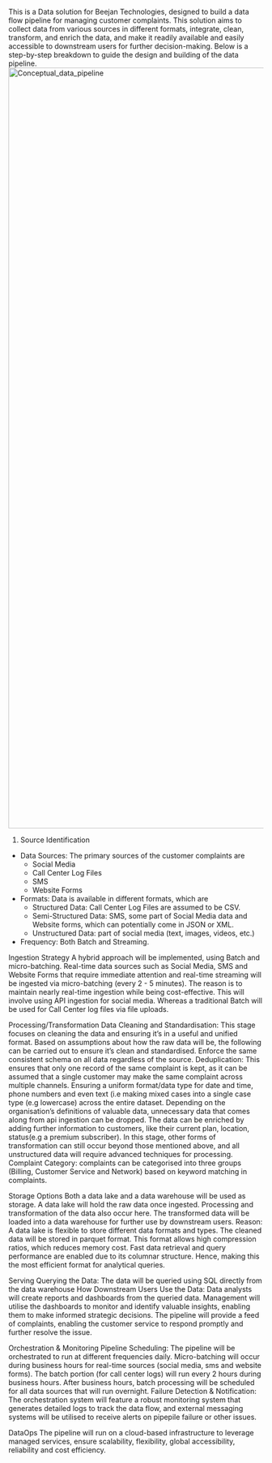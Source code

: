 This is a Data solution for Beejan Technologies, designed to build a data flow pipeline for managing customer complaints. This solution aims to collect data from various sources in different formats, integrate, clean, transform, and enrich the data, and make it readily available and easily accessible to downstream users for further decision-making. Below is a step-by-step breakdown to guide the design and building of the data pipeline.
<img width="2480" height="1500" alt="Conceptual_data_pipeline" src="https://github.com/user-attachments/assets/76770659-5aa8-4b85-b8ed-c8092c823732" />

1. Source Identification
* Data Sources: The primary sources of the customer complaints are
    * Social Media 
    * Call Center Log Files
    * SMS
    * Website Forms
* Formats: Data is available in different formats, which are
  * Structured Data: Call Center Log Files are assumed to be CSV.
  * Semi-Structured Data: SMS, some part of Social Media data and Website forms, which can potentially come in JSON or XML.
  * Unstructured Data: part of social media (text, images, videos, etc.)
* Frequency: Both Batch and Streaming.

Ingestion Strategy
A hybrid approach will be implemented, using Batch and micro-batching. Real-time data sources such as Social Media, SMS and Website Forms that require immediate attention and real-time streaming will be ingested via micro-batching (every 2 - 5 minutes). The reason is to maintain nearly real-time ingestion while being cost-effective. This will involve using API ingestion for social media. Whereas a traditional Batch will be used for Call Center log files via file uploads.

Processing/Transformation
Data Cleaning and Standardisation: This stage focuses on cleaning the data and ensuring it’s in a useful and unified format. Based on assumptions about how the raw data will be, the following can be carried out to ensure it’s clean and standardised.
Enforce the same consistent schema on all data regardless of the source.
Deduplication: This ensures that only one record of the same complaint is kept, as it can be assumed that a single customer may make the same complaint across multiple channels.
Ensuring a uniform format/data type for date and time, phone numbers and even text (i.e making mixed cases into a single case type (e.g lowercase)  across the entire dataset.
Depending on the organisation’s definitions of valuable data, unnecessary data that comes along from api ingestion can be dropped. 
The data can be enriched by adding further information to customers, like their current plan, location, status(e.g a premium subscriber).
In this stage, other forms of transformation can still occur beyond those mentioned above, and all unstructured data will require advanced techniques for processing.
Complaint Category: complaints can be categorised into three groups (Billing, Customer Service and Network) based on keyword matching in complaints.

Storage Options
Both a data lake and a data warehouse will be used as storage. A data lake will hold the raw data once ingested. Processing and transformation of the data also occur here. The transformed data will be loaded into a data warehouse for further use by downstream users.
Reason: A data lake is flexible to store different data formats and types.
The cleaned data will be stored in parquet format. This format allows high compression ratios, which reduces memory cost. Fast data retrieval and query performance are enabled due to its columnar structure. Hence, making this the most efficient format for analytical queries.

Serving
Querying the Data: The data will be queried using SQL directly from the data warehouse
How Downstream Users Use the Data: 
Data analysts will create reports and dashboards from the queried data.
Management will utilise the dashboards to monitor and identify valuable insights, enabling them to make informed strategic decisions.
The pipeline will provide a feed of complaints, enabling the customer service to respond promptly and further resolve the issue.

Orchestration & Monitoring
Pipeline Scheduling: The pipeline will be orchestrated to run at different frequencies daily.
Micro-batching will occur during business hours for real-time sources (social media, sms and website forms).
The batch portion (for call center logs) will run every 2 hours during business hours.
After business hours, batch processing will be scheduled for all data sources that will run overnight.
Failure Detection & Notification: The orchestration system will feature a robust monitoring system that generates detailed logs to track the data flow, and external messaging systems will be utilised to receive alerts on pipepile failure or other issues.

DataOps
The pipeline will run on a cloud-based infrastructure to leverage managed services, ensure scalability, flexibility, global accessibility, reliability and cost efficiency.












